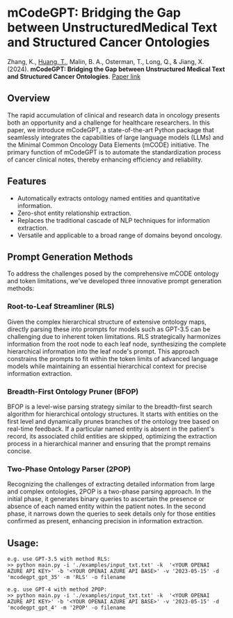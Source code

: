 # mCodeGPT: Bridging the Gap between UnstructuredMedical Text and Structured Cancer Ontologies

Zhang, K., <ins>Huang, T.</ins>, Malin, B. A., Osterman, T., Long, Q., & Jiang, X. (2024). **mCodeGPT: Bridging the Gap between Unstructured Medical Text and Structured Cancer Ontologies**. [Paper link](https://web.archive.org/web/20240217074744id_/https://assets.researchsquare.com/files/rs-3940535/v1/b28cb09b-1194-4baa-afe8-5b5f52860618.pdf?c=1707482118)

## Overview

The rapid accumulation of clinical and research data in oncology presents both an opportunity and a challenge for healthcare researchers. In this paper, we introduce mCodeGPT, a state-of-the-art Python package that seamlessly integrates the capabilities of large language models (LLMs) and the Minimal Common Oncology Data Elements (mCODE) initiative. The primary function of mCodeGPT is to automate the standardization process of cancer clinical notes, thereby enhancing efficiency and reliability.

## Features

- Automatically extracts ontology named entities and quantitative information.
- Zero-shot entity relationship extraction.
- Replaces the traditional cascade of NLP techniques for information extraction.
- Versatile and applicable to a broad range of domains beyond oncology.

## Prompt Generation Methods

To address the challenges posed by the comprehensive mCODE ontology and token limitations, we've developed three innovative prompt generation methods:

### Root-to-Leaf Streamliner (RLS)

Given the complex hierarchical structure of extensive ontology maps, directly parsing these into prompts for models such as GPT-3.5 can be challenging due to inherent token limitations. RLS strategically harmonizes information from the root node to each leaf node, synthesizing the complete hierarchical information into the leaf node's prompt. This approach constrains the prompts to fit within the token limits of advanced language models while maintaining an essential hierarchical context for precise information extraction.

### Breadth-First Ontology Pruner (BFOP)

BFOP is a level-wise parsing strategy similar to the breadth-first search algorithm for hierarchical ontology structures. It starts with entities on the first level and dynamically prunes branches of the ontology tree based on real-time feedback. If a particular named entity is absent in the patient's record, its associated child entities are skipped, optimizing the extraction process in a hierarchical manner and ensuring that the prompt remains concise.

### Two-Phase Ontology Parser (2POP)

Recognizing the challenges of extracting detailed information from large and complex ontologies, 2POP is a two-phase parsing approach. In the initial phase, it generates binary queries to ascertain the presence or absence of each named entity within the patient notes. In the second phase, it narrows down the queries to seek details only for those entities confirmed as present, enhancing precision in information extraction.

## **Usage**:
```
e.g. use GPT-3.5 with method RLS:
>> python main.py -i './examples/input_txt.txt' -k  '<YOUR OPENAI AZURE API KEY>' -b '<YOUR OPENAI AZURE API BASE>' -v '2023-05-15' -d 'mcodegpt_gpt_35' -m 'RLS' -o filename

e.g. use GPT-4 with method 2POP:
>> python main.py -i './examples/input_txt.txt' -k  '<YOUR OPENAI AZURE API KEY>' -b '<YOUR OPENAI AZURE API BASE>' -v '2023-05-15' -d 'mcodegpt_gpt_4' -m '2POP' -o filename
```
